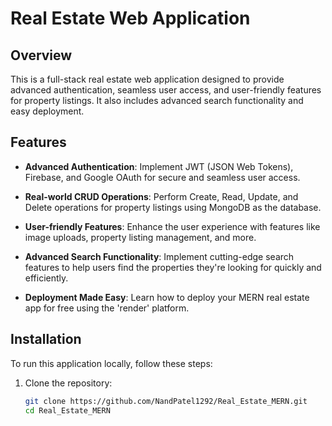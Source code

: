 # Real Estate Web Application

## Overview
This is a full-stack real estate web application designed to provide advanced authentication, seamless user access, and user-friendly features for property listings. It also includes advanced search functionality and easy deployment.

## Features

- **Advanced Authentication**: Implement JWT (JSON Web Tokens), Firebase, and Google OAuth for secure and seamless user access.

- **Real-world CRUD Operations**: Perform Create, Read, Update, and Delete operations for property listings using MongoDB as the database.

- **User-friendly Features**: Enhance the user experience with features like image uploads, property listing management, and more.

- **Advanced Search Functionality**: Implement cutting-edge search features to help users find the properties they're looking for quickly and efficiently.

- **Deployment Made Easy**: Learn how to deploy your MERN real estate app for free using the 'render' platform.

## Installation
To run this application locally, follow these steps:

1. Clone the repository:
   ```bash
   git clone https://github.com/NandPatel1292/Real_Estate_MERN.git
   cd Real_Estate_MERN
